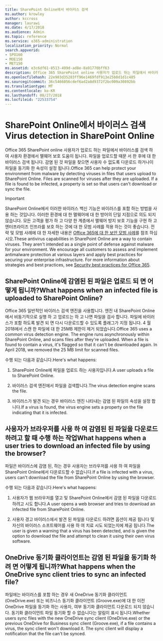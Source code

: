 ```yaml
---
title: SharePoint Online에서 바이러스 검색
ms.author: krowley
author: kccross
manager: laurawi
ms.date: 4/17/2018
ms.audience: Admin
ms.topic: reference
ms.service: o365-administration
localization_priority: Normal
search.appverid:
- SPO160
- MOE150
- MET150
ms.assetid: e3c6df61-8513-499d-ad8e-8a91770bff63
description: Office 365 SharePoint online 사용자가 업로드 하는 파일에서 바이러스를 검색 하 여 사용자 환경에서 맬웨어 보호 도움이 됩니다. 파일을 업로드할 때문 서 한 후에 대 한 바이러스 검색 됩니다. 감염 된 것 파일을 찾으면 사용자 수 없도록 다운로드 하거나이 파일을 동기화 한 속성이 설정 됩니다.
ms.openlocfilehash: 22e983d35283ff96e1469fdf913e25b8d1d1c485
ms.sourcegitcommit: 36c5466056cdef6ad2a8d9372f2bc009a30892bb
ms.translationtype: MT
ms.contentlocale: ko-KR
ms.lasthandoff: 08/27/2018
ms.locfileid: "22533754"
---
```

# <a name="virus-detection-in-sharepoint-online"></a><span data-ttu-id="a8090-105">SharePoint Online에서 바이러스 검색</span><span class="sxs-lookup"><span data-stu-id="a8090-105">Virus detection in SharePoint Online</span></span>

<span data-ttu-id="a8090-p102">Office 365 SharePoint online 사용자가 업로드 하는 파일에서 바이러스를 검색 하 여 사용자 환경에서 맬웨어 보호 도움이 됩니다. 파일을 업로드할 때문 서 한 후에 대 한 바이러스 검색 됩니다. 감염 된 것 파일을 찾으면 사용자 수 없도록 다운로드 하거나이 파일을 동기화 한 속성이 설정 됩니다.</span><span class="sxs-lookup"><span data-stu-id="a8090-p102">Office 365 can help protect your environment from malware by detecting viruses in files that users upload to SharePoint Online. Files are scanned for viruses after they are uploaded. If a file is found to be infected, a property is set so that users can't download or sync the file.</span></span>
  
> [!IMPORTANT]
> <span data-ttu-id="a8090-p103">SharePoint Online에서 이러한 바이러스 백신 기능은 바이러스를 포함 하는 방법을 사용 하는 것입니다. 이러한 환경에 대 한 맬웨어에 대 한 방어의 단일 지점으로 의도 되지 않습니다. 모든 고객을 평가 하 고 다양 한 계층에서 맬웨어 방지 보호 기능을 구현 하 고 엔터프라이즈 인프라를 보호 하는 것에 대 한 모범 사례를 적용 하는 것이 좋습니다. 전략 및 모범 사례에 대 한 자세한 내용은 [Office 365에 대 한 보안 모범 사례](security-best-practices.md)를 참조 하십시오.</span><span class="sxs-lookup"><span data-stu-id="a8090-p103">These antivirus capabilities in SharePoint Online are a way to contain viruses. They aren't intended as a single point of defense against malware for your environment. We encourage all customers to assess and implement antimalware protection at various layers and apply best practices for securing your enterprise infrastructure. For more information about strategies and best practices, see [Security best practices for Office 365](security-best-practices.md).</span></span> 
  
## <a name="what-happens-when-an-infected-file-is-uploaded-to-sharepoint-online"></a><span data-ttu-id="a8090-113">SharePoint Online에 감염된 된 파일은 업로드 되 면 어떻게 됩니까?</span><span class="sxs-lookup"><span data-stu-id="a8090-113">What happens when an infected file is uploaded to SharePoint Online?</span></span>

<span data-ttu-id="a8090-p104">Office 365 일반적인 바이러스 검색 엔진을 사용합니다. 엔진 내 SharePoint Online에서 비동기적으로 실행 하 고 업로드는 하 고 나면 파일을 검사 합니다. 파일에 바이러스가 포함 하도록 발견 되 면 다시 다운로드할 수 있도록 플래그가 지정 됩니다. 4 월 2018에서 스캔 한 파일에 대 한 25MB 제한이 제거 되었습니다.</span><span class="sxs-lookup"><span data-stu-id="a8090-p104">Office 365 uses a common virus detection engine. The engine runs asynchronously within SharePoint Online, and scans files after they're uploaded. When a file is found to contain a virus, it's flagged so that it can't be downloaded again. In April 2018, we removed the 25 MB limit for scanned files.</span></span>
  
<span data-ttu-id="a8090-118">수행 되는 다음과 같습니다.</span><span class="sxs-lookup"><span data-stu-id="a8090-118">Here's what happens:</span></span>
  
1. <span data-ttu-id="a8090-119">SharePoint Online에 파일을 업로드 하는 사용자입니다.</span><span class="sxs-lookup"><span data-stu-id="a8090-119">A user uploads a file to SharePoint Online.</span></span>
    
2. <span data-ttu-id="a8090-120">바이러스 검색 엔진에서 파일을 검색합니다.</span><span class="sxs-lookup"><span data-stu-id="a8090-120">The virus detection engine scans the file.</span></span>
    
3. <span data-ttu-id="a8090-121">바이러스가 발견 되는 경우 바이러스 엔진 나타내는 감염 된 파일의 속성을 설정 합니다.</span><span class="sxs-lookup"><span data-stu-id="a8090-121">If a virus is found, the virus engine sets a property on the file indicating that it is infected.</span></span>
    
## <a name="what-happens-when-a-user-tries-to-download-an-infected-file-by-using-the-browser"></a><span data-ttu-id="a8090-122">사용자가 브라우저를 사용 하 여 감염된 된 파일을 다운로드 하려고 할 때 수행 하는 작업</span><span class="sxs-lookup"><span data-stu-id="a8090-122">What happens when a user tries to download an infected file by using the browser?</span></span>

<span data-ttu-id="a8090-123">파일은 바이러스에 감염 된, 하는 경우 사용자는 브라우저를 사용 하 여 파일을 SharePoint Online에서 다운로드할 수 없습니다.</span><span class="sxs-lookup"><span data-stu-id="a8090-123">If a file is infected with a virus, users can't download the file from SharePoint Online by using the browser.</span></span>
  
<span data-ttu-id="a8090-124">수행 되는 다음과 같습니다.</span><span class="sxs-lookup"><span data-stu-id="a8090-124">Here's what happens:</span></span>
  
1. <span data-ttu-id="a8090-125">사용자가 웹 브라우저를 열고 및 SharePoint Online에서 감염 된 파일을 다운로드 하려고 시도 합니다.</span><span class="sxs-lookup"><span data-stu-id="a8090-125">A user opens a web browser and tries to download an infected file from SharePoint Online.</span></span>
    
2. <span data-ttu-id="a8090-126">사용자 경고 바이러스에서 발견 된 파일을 다운로드 하려면 옵션이 제공 됩니다 및 자신의 바이러스 소프트웨어를 사용 하 여 치료 시도 되었는지에 제공 됩니다.</span><span class="sxs-lookup"><span data-stu-id="a8090-126">The user is given a warning that a virus has been detected, and is given the option to download the file and attempt to clean it using their own virus software.</span></span>
    
## <a name="what-happens-when-the-onedrive-sync-client-tries-to-sync-an-infected-file"></a><span data-ttu-id="a8090-127">OneDrive 동기화 클라이언트는 감염 된 파일을 동기화 하 려 면 어떻게 됩니까?</span><span class="sxs-lookup"><span data-stu-id="a8090-127">What happens when the OneDrive sync client tries to sync an infected file?</span></span>

<span data-ttu-id="a8090-p105">파일에는 바이러스를 포함 하는 경우 새 OneDrive 동기화 클라이언트 (OneDrive.exe) 또는 비즈니스 동기화 클라이언트 (Groove.exe)에 대 한 이전 OneDrive 파일을 동기화 하는 사용자, 여부 동기화 클라이언트 다운로드 되지 않습니다. 동기화 클라이언트 파일 동기화 할 수 없습니다는 알림이 표시 됩니다.</span><span class="sxs-lookup"><span data-stu-id="a8090-p105">Whether users sync files with the new OneDrive sync client (OneDrive.exe) or the previous OneDrive for Business sync client (Groove.exe), if a file contains a virus, the sync client won't download it. The sync client will display a notification that the file can't be synced.</span></span>
  

